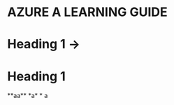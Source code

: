 #                             AZURE A LEARNING GUIDE


# Heading 1 → 
<h1>Heading 1</h1>
**aa**
*a*
* a